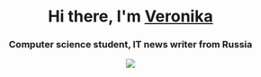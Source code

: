 <h1 align="center">Hi there, I'm <a href="https://github.com/fvrrrf/" target="_blank">Veronika</a> 
<h3 align="center">Computer science student, IT news writer from Russia
  
![](https://komarev.com/ghpvc/?username=your-github-username&color=4D3A31&style=for-the-badge)
